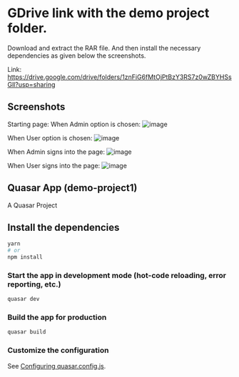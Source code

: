 # GDrive link with the demo project folder.
Download and extract the RAR file. And then install the necessary dependencies as given below the screenshots.

Link: https://drive.google.com/drive/folders/1znFiG6fMtOjPtBzY3RS7z0wZBYHSsGll?usp=sharing

## Screenshots
Starting page:
When Admin option is chosen:
 ![image](https://user-images.githubusercontent.com/67680115/215351201-3cb39086-87ba-49bd-9063-a74ffaabaa5f.png)
 
When User option is chosen:
 ![image](https://user-images.githubusercontent.com/67680115/215351186-24a10392-affc-4cdb-abca-9b2840b80fc1.png)

When Admin signs into the page:
 ![image](https://user-images.githubusercontent.com/67680115/215351171-0af119db-bc1b-41a9-a40b-eb6b87c7e9d2.png)

When User signs into the page:
 ![image](https://user-images.githubusercontent.com/67680115/215351163-8379aaaa-ddb4-4373-bb2b-0019abdcde6d.png)

## Quasar App (demo-project1)

A Quasar Project

## Install the dependencies
```bash
yarn
# or
npm install
```

### Start the app in development mode (hot-code reloading, error reporting, etc.)
```bash
quasar dev
```


### Build the app for production
```bash
quasar build
```

### Customize the configuration
See [Configuring quasar.config.js](https://v2.quasar.dev/quasar-cli-webpack/quasar-config-js).
